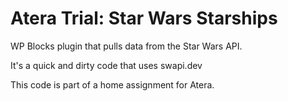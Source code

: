 # Atera Trial: Star Wars Starships
WP Blocks plugin that pulls data from the Star Wars API.

It's a quick and dirty code that uses swapi.dev

This code is part of a home assignment for Atera.